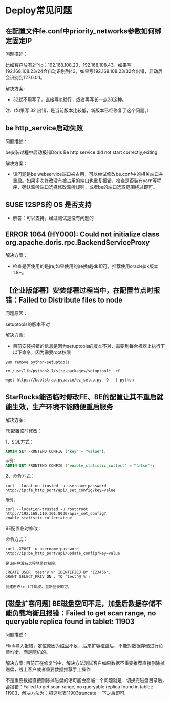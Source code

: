 # Deploy常见问题

## 在配置文件fe.conf中priority_networks参数如何绑定固定IP

问题描述：

比如客户放有2个ip：192.168.108.23，192.168.108.43。如果写192.168.108.23/24会自动识别到43，如果写192.168.108.23/32会出错，启动后会识别到127.0.0.1。

解决方案:

* 32就不用写了，直接写ip就行；或者再写长一点28这种。

注:（如果写 32 出错，是当前版本比较低，新版本已经修复了这个问题。）

## be http_service启动失败

问题描述：

be安装过程中启动报错Doris Be http service did not start correctly,exiting

解决方案：

* 该问题是be webservice端口被占用，可以尝试修改be.conf中的相关端口并重启。如果多次修改没有被占用的端口也重复报错，检查是否装有yarn等程序，确认监听端口选择修改监听规则，或者be的端口选取范围绕过即可。

## SUSE 12SPS的 OS 是否支持

* 解答：可以支持，经过测试是没有问题的

## ERROR 1064 (HY000): Could not initialize class org.apache.doris.rpc.BackendServiceProxy

解决方案：

* 检查是否使用的是jre,如果使用的jre换成jdk即可，推荐使用oraclejdk版本1.8+。

## 【企业版部署】安装部署过程当中，在配置节点时报错：Failed to Distribute files to node

问题原因：

setuptools的版本不对

解决方案:

* 目前安装报错的信息是因为setuptools的版本不对，需要到每台机器上执行下以下命令，因为需要root权限

```palin text
yum remove python-setuptools

rm /usr/lib/python2.7/site-packages/setuptool* -rf

wget https://bootstrap.pypa.io/ez_setup.py -O - | python
```

## StarRocks能否临时修改FE、BE的配置让其不重启就能生效，生产环境不能随便重启服务

解决方案:

FE配置临时修改：

1、SQL方式：

```sql
ADMIN SET FRONTEND CONFIG ("key" = "value");

示例：
ADMIN SET FRONTEND CONFIG ("enable_statistic_collect" = "false");
```

2、命令方式：

```plain text
curl --location-trusted -u username:password http://ip:fe_http_port/api/_set_config?key=value

示例：

curl --location-trusted -u root:root  http://192.168.110.101:8030/api/_set_config?enable_statistic_collect=true
```

BE配置临时修改：

命令方式：

```plain text
curl -XPOST -u username:password http://ip:be_http_port/api/update_config?key=value

是该用户没有远程登录的权限:

CREATE USER 'test'@'%' IDENTIFIED BY '123456';
GRANT SELECT_PRIV ON . TO 'test'@'%';

创建用户test并赋权，重新登录即可。
```

## [磁盘扩容问题] BE磁盘空间不足，加盘后数据存储不能负载均衡且报错：Failed to get scan range, no queryable replica found in tablet: 11903

问题描述：

Flink导入报错，定位原因为磁盘不足，后来扩容磁盘后，不能对数据存储进行负债均衡，而是随机的。

解决方案:
目前正在修复当中，解决方法测试客户如果数据不重要推荐直接删除掉磁盘，线上客户或者重要数据推荐手工操作

 不是重要数据直接删除掉磁盘的话可能会面临一个问题就是：切换完磁盘目录后，会报错：Failed to get scan range, no queryable replica found in tablet: 11903，解决方法为：把这张表11903truncate 一下之后即可.
